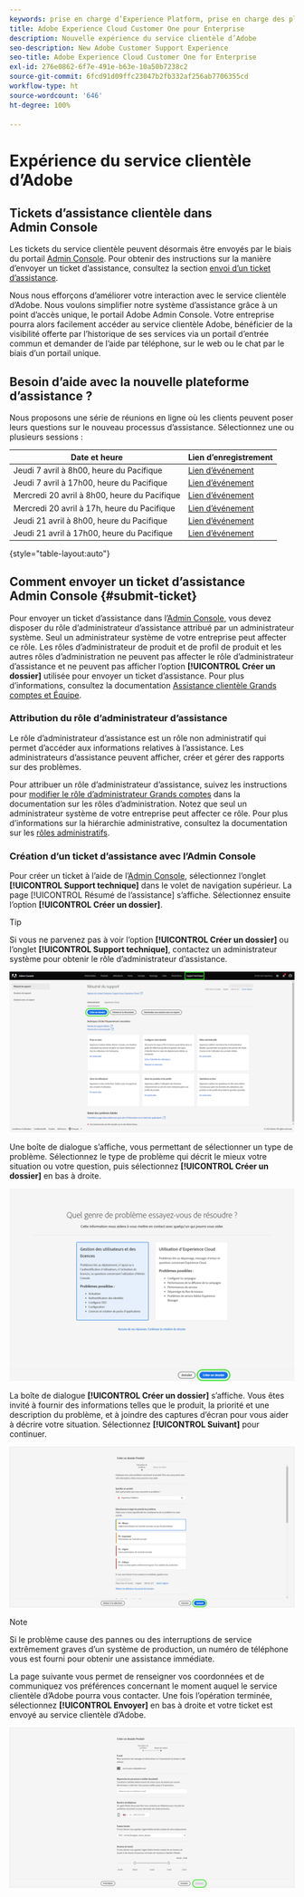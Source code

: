 ```yaml
---
keywords: prise en charge d’Experience Platform, prise en charge des plateformes, prise en charge des services intelligents ; service clientèle ; prise en charge de l’IA dédiée à l’attribution ; prise en charge de rtcdp ; envoi d’un ticket d’assistance ; service clientèle
title: Adobe Experience Cloud Customer One pour Enterprise
description: Nouvelle expérience du service clientèle d’Adobe
seo-description: New Adobe Customer Support Experience
seo-title: Adobe Experience Cloud Customer One for Enterprise
exl-id: 276e0862-6f7e-491e-b63e-10a50b7238c2
source-git-commit: 6fcd91d09ffc23047b2fb332af256ab7706355cd
workflow-type: ht
source-wordcount: '646'
ht-degree: 100%

---
```


# Expérience du service clientèle d’Adobe

## Tickets d’assistance clientèle dans Admin Console

Les tickets du service clientèle peuvent désormais être envoyés par le biais du portail [Admin Console](https://adminconsole.adobe.com/). Pour obtenir des instructions sur la manière d’envoyer un ticket d’assistance, consultez la section [envoi d’un ticket d’assistance](#submit-ticket).

Nous nous efforçons d’améliorer votre interaction avec le service clientèle d’Adobe. Nous voulons simplifier notre système d’assistance grâce à un point d’accès unique, le portail Adobe Admin Console. Votre entreprise pourra alors facilement accéder au service clientèle Adobe, bénéficier de la visibilité offerte par l’historique de ses services via un portail d’entrée commun et demander de l’aide par téléphone, sur le web ou le chat par le biais d’un portail unique.

## Besoin d’aide avec la nouvelle plateforme d’assistance ?

Nous proposons une série de réunions en ligne où les clients peuvent poser leurs questions sur le nouveau processus d’assistance. Sélectionnez une ou plusieurs sessions :

| Date et heure | Lien d’enregistrement |
|--- |--- |
| Jeudi 7 avril à 8h00, heure du Pacifique | [Lien d’événement](https://event.on24.com/wcc/r/3723732/5288A3B031AD858BF241EB0C0057CD85) |
| Jeudi 7 avril à 17h00, heure du Pacifique | [Lien d’événement](https://event.on24.com/wcc/r/3723733/286EFEA9E8D9B6BB49464862F5414B8C) |
| Mercredi 20 avril à 8h00, heure du Pacifique | [Lien d’événement](https://event.on24.com/wcc/r/3712143/05DAF046E4BB864E7C313B056ADE4EB2) |
| Mercredi 20 avril à 17h, heure du Pacifique | [Lien d’événement](https://event.on24.com/wcc/r/3723740/A9EDA45FA61D3FFC4BF713419B677F16) |
| Jeudi 21 avril à 8h00, heure du Pacifique | [Lien d’événement](https://event.on24.com/wcc/r/3723741/C7EBCD38583D4D7AFCBD56029EB17C98) |
| Jeudi 21 avril à 17h00, heure du Pacifique | [Lien d’événement](https://event.on24.com/wcc/r/3723743/6F41ED2648A621F1419A56F0A52F4446) |

{style=&quot;table-layout:auto&quot;}

## Comment envoyer un ticket d’assistance Admin Console {#submit-ticket}

Pour envoyer un ticket d’assistance dans l’[Admin Console](https://adminconsole.adobe.com/), vous devez disposer du rôle d’administrateur d’assistance attribué par un administrateur système. Seul un administrateur système de votre entreprise peut affecter ce rôle. Les rôles d’administrateur de produit et de profil de produit et les autres rôles d’administration ne peuvent pas affecter le rôle d’administrateur d’assistance et ne peuvent pas afficher l’option **[!UICONTROL Créer un dossier]** utilisée pour envoyer un ticket d’assistance. Pour plus d’informations, consultez la documentation [Assistance clientèle Grands comptes et Équipe](customer-care.md).

### Attribution du rôle d’administrateur d’assistance

Le rôle d’administrateur d’assistance est un rôle non administratif qui permet d’accéder aux informations relatives à l’assistance. Les administrateurs d’assistance peuvent afficher, créer et gérer des rapports sur des problèmes.

Pour attribuer un rôle d’administrateur d’assistance, suivez les instructions pour [modifier le rôle d’administrateur Grands comptes](admin-roles.md#add-enterprise-role) dans la documentation sur les rôles d’administration. Notez que seul un administrateur système de votre entreprise peut affecter ce rôle. Pour plus d’informations sur la hiérarchie administrative, consultez la documentation sur les [rôles administratifs](admin-roles.md).

### Création d’un ticket d’assistance avec l’Admin Console

Pour créer un ticket à l’aide de l’[Admin Console](https://adminconsole.adobe.com/), sélectionnez l’onglet **[!UICONTROL Support technique]** dans le volet de navigation supérieur. La page [!UICONTROL Résumé de l’assistance] s’affiche. Sélectionnez ensuite l’option **[!UICONTROL Créer un dossier]**.

>[!TIP]
>
> Si vous ne parvenez pas à voir l’option **[!UICONTROL Créer un dossier]** ou l’onglet **[!UICONTROL Support technique]**, contactez un administrateur système pour obtenir le rôle d’administrateur d’assistance.

![Onglet Assistance de l’Admin Console](./assets/Support.png)

Une boîte de dialogue s’affiche, vous permettant de sélectionner un type de problème. Sélectionnez le type de problème qui décrit le mieux votre situation ou votre question, puis sélectionnez **[!UICONTROL Créer un dossier]** en bas à droite.

![Sélection du problème](./assets/select-case-type.png)

La boîte de dialogue **[!UICONTROL Créer un dossier]** s’affiche. Vous êtes invité à fournir des informations telles que le produit, la priorité et une description du problème, et à joindre des captures d’écran pour vous aider à décrire votre situation. Sélectionnez **[!UICONTROL Suivant]** pour continuer.

![créer un dossier](./assets/create_case.png)

>[!NOTE]
>
> Si le problème cause des pannes ou des interruptions de service extrêmement graves d’un système de production, un numéro de téléphone vous est fourni pour obtenir une assistance immédiate.

La page suivante vous permet de renseigner vos coordonnées et de communiquez vos préférences concernant le moment auquel le service clientèle d’Adobe pourra vous contacter. Une fois l’opération terminée, sélectionnez **[!UICONTROL Envoyer]** en bas à droite et votre ticket est envoyé au service clientèle d’Adobe.

![Envoi du ticket](./assets/submit_case.png)

<!--

## What About the Legacy Systems?

New Tickets/Cases will no longer be able to be submitted in legacy systems as of May 11th.  The [Admin Console](https://adminconsole.adobe.com/) will be used to submit new tickets/cases.

### Existing Tickets/Cases

* Between May 11th and May 20th the legacy systems will remain available to work existing tickets/cases to completion.
* Beginning May 20th the support team will migrate remaining open cases from the legacy systems to the new support experience.  You will receive an email notification regarding how to contact support to continue to work these cases.
-->
